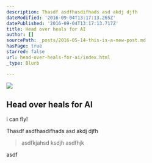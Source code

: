 ```yaml
---
description: Thasdf asdfhasdifhads asd akdj djfh
dateModified: '2016-09-04T13:17:13.265Z'
datePublished: '2016-09-04T13:17:13.717Z'
title: Head over heals for AI
author: []
sourcePath: _posts/2016-05-14-this-is-a-new-post.md
hasPage: true
starred: false
url: head-over-heals-for-ai/index.html
_type: Blurb

---
```

<article style=""><img src="https://s3-us-west-2.amazonaws.com/the-grid-img/p/a2d621e3779eeec49b647dd7328d34495a4622ff.jpg" /><h1>Head over heals for AI</h1><p>i can fly!</p></article>

Thasdf asdfhasdifhads asd akdj djfh

> asdfkjahsd ksdjh asdfhjk

asdf